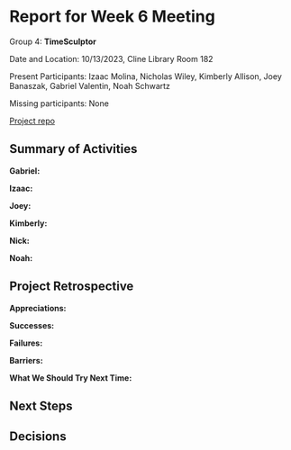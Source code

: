 # Report for Week 6 Meeting

Group 4: **TimeSculptor**

Date and Location: 10/13/2023, Cline Library Room 182

Present Participants: Izaac Molina, Nicholas Wiley, Kimberly Allison, Joey Banaszak, Gabriel Valentin, Noah Schwartz

Missing participants: None

[Project repo](https://github.com/nickw409/TimeSculptor)

## **Summary of Activities**

**Gabriel:**


**Izaac:**


**Joey:**


**Kimberly:**


**Nick:**


**Noah:**

## **Project Retrospective**

**Appreciations:** 

**Successes:** 

**Failures:** 

**Barriers:** 

**What We Should Try Next Time:** 


## **Next Steps**

## **Decisions**
